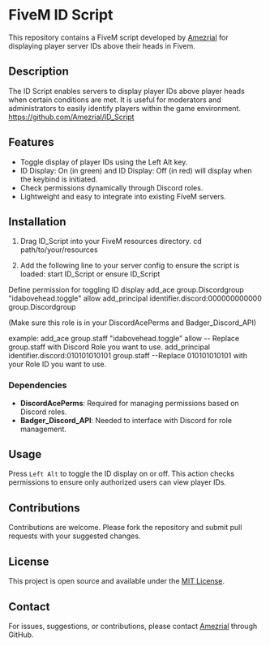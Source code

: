 # FiveM ID Script

This repository contains a FiveM script developed by [Amezrial](https://github.com/Amezrial) for displaying player server IDs above their heads in Fivem.

## Description

The ID Script enables servers to display player IDs above player heads when certain conditions are met. It is useful for moderators and administrators to easily identify players within the game environment.
https://github.com/Amezrial/ID_Script

## Features

- Toggle display of player IDs using the Left Alt key.
- ID Display: On (in green) and ID Display: Off (in red) will display when the keybind is initiated. 
- Check permissions dynamically through Discord roles.
- Lightweight and easy to integrate into existing FiveM servers.

## Installation

1. Drag ID_Script into your FiveM resources directory.
cd path/to/your/resources

2. Add the following line to your server config to ensure the script is loaded:
start ID_Script 
or 
ensure ID_Script

Define permission for toggling ID display
add_ace group.Discordgroup "idabovehead.toggle" allow
add_principal identifier.discord:000000000000 group.Discordgroup

(Make sure this role is in your DiscordAcePerms and Badger_Discord_API)

example:
add_ace group.staff "idabovehead.toggle" allow                             -- Replace group.staff with Discord Role you want to use.
add_principal identifier.discord:010101010101 group.staff                  --Replace 010101010101 with your Role ID you want to use. 




### Dependencies

- **DiscordAcePerms**: Required for managing permissions based on Discord roles.
- **Badger_Discord_API**: Needed to interface with Discord for role management.

## Usage

Press `Left Alt` to toggle the ID display on or off. This action checks permissions to ensure only authorized users can view player IDs.

## Contributions

Contributions are welcome. Please fork the repository and submit pull requests with your suggested changes.

## License

This project is open source and available under the [MIT License](LICENSE).

## Contact

For issues, suggestions, or contributions, please contact [Amezrial](https://github.com/Amezrial) through GitHub.


